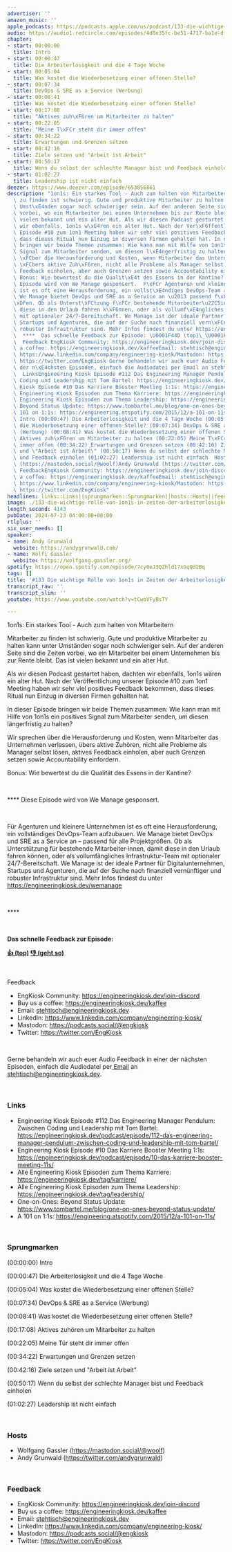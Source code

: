 ```yaml
---
advertiser: ''
amazon_music: ''
apple_podcasts: https://podcasts.apple.com/us/podcast/133-die-wichtige-rolle-von-1on1s-in-zeiten-der-arbeiterlosigkeit/id1603082924?i=1000663047995&uo=4
audio: https://audio1.redcircle.com/episodes/4d8e35fc-be51-4717-ba1e-df049789f9a0/stream.mp3
chapter:
- start: 00:00:00
  title: Intro
- start: 00:00:47
  title: Die Arbeiterlosigkeit und die 4 Tage Woche
- start: 00:05:04
  title: Was kostet die Wiederbesetzung einer offenen Stelle?
- start: 00:07:34
  title: DevOps & SRE as a Service (Werbung)
- start: 00:08:41
  title: Was kostet die Wiederbesetzung einer offenen Stelle?
- start: 00:17:08
  title: "Aktives zuh\xF6ren um Mitarbeiter zu halten"
- start: 00:22:05
  title: "Meine T\xFCr steht dir immer offen"
- start: 00:34:22
  title: Erwartungen und Grenzen setzen
- start: 00:42:16
  title: Ziele setzen und "Arbeit ist Arbeit"
- start: 00:50:17
  title: Wenn du selbst der schlechte Manager bist und Feedback einholen
- start: 01:02:27
  title: Leadership ist nicht einfach
deezer: https://www.deezer.com/episode/653856861
description: "1on1s: Ein starkes Tool - Auch zum halten von Mitarbeitern Mitarbeiter\
  \ zu finden ist schwierig. Gute und produktive Mitarbeiter zu halten kann unter\
  \ Umst\xE4nden sogar noch schwieriger sein. Auf der anderen Seite sind die Zeiten\
  \ vorbei, wo ein Mitarbeiter bei einem Unternehmen bis zur Rente bleibt. Das ist\
  \ vielen bekannt und ein alter Hut. Als wir diesen Podcast gestartet haben, dachten\
  \ wir ebenfalls, 1on1s w\xE4ren ein alter Hut. Nach der Ver\xF6ffentlichung unserer\
  \ Episode #10 zum 1on1 Meeting haben wir sehr viel positives Feedback bekommen,\
  \ dass dieses Ritual nun Einzug in diversen Firmen gehalten hat. In dieser Episode\
  \ bringen wir beide Themen zusammen: Wie kann man mit Hilfe von 1on1s ein positives\
  \ Signal zum Mitarbeiter senden, um diesen l\xE4ngerfristig zu halten? Wir sprechen\
  \ \xFCber die Herausforderung und Kosten, wenn Mitarbeiter das Unternehmen verlassen,\
  \ \xFCbers aktive Zuh\xF6ren, nicht alle Probleme als Manager selbst l\xF6sen, aktives\
  \ Feedback einholen, aber auch Grenzen setzen sowie Accountability einfordern.\_\
  \ Bonus: Wie bewertest du die Qualit\xE4t des Essens in der Kantine?  **** Diese\
  \ Episode wird von We Manage gesponsert.  F\xFCr Agenturen und kleinere Unternehmen\
  \ ist es oft eine Herausforderung, ein vollst\xE4ndiges DevOps-Team aufzubauen.\
  \ We Manage bietet DevOps und SRE as a Service an \u2013 passend f\xFCr alle Projektgr\xF6\
  \xDFen. Ob als Unterst\xFCtzung f\xFCr bestehende Mitarbeiter\u22C5innen, damit\
  \ diese in den Urlaub fahren k\xF6nnen, oder als vollumf\xE4ngliches Infrastruktur-Team\
  \ mit optionaler 24/7-Bereitschaft. We Manage ist der ideale Partner f\xFCr Digitalunternehmen,\
  \ Startups und Agenturen, die auf der Suche nach finanziell vern\xFCnftiger und\
  \ robuster Infrastruktur sind. Mehr Infos findest du unter https://engineeringkiosk.dev/wemanage\_\
  \  ****  Das schnelle Feedback zur Episode: \U0001F44D (top)\_\U0001F44E (geht so)\
  \  Feedback EngKiosk Community: https://engineeringkiosk.dev/join-discord\_Buy us\
  \ a coffee: https://engineeringkiosk.dev/kaffeeEmail: stehtisch@engineeringkiosk.devLinkedIn:\
  \ https://www.linkedin.com/company/engineering-kiosk/Mastodon: https://podcasts.social/@engkioskTwitter:\
  \ https://twitter.com/EngKiosk Gerne behandeln wir auch euer Audio Feedback in einer\
  \ der n\xE4chsten Episoden, einfach die Audiodatei per Email an stehtisch@engineeringkiosk.dev.\
  \  LinksEngineering Kiosk Episode #112 Das Engineering Manager Pendulum: Zwischen\
  \ Coding und Leadership mit Tom Bartel: https://engineeringkiosk.dev/podcast/episode/112-das-engineering-manager-pendulum-zwischen-coding-und-leadership-mit-tom-bartel/Engineering\
  \ Kiosk Episode #10 Das Karriere Booster Meeting 1:1s: https://engineeringkiosk.dev/podcast/episode/10-das-karriere-booster-meeting-11s/Alle\
  \ Engineering Kiosk Episoden zum Thema Karriere: https://engineeringkiosk.dev/tag/karriere/Alle\
  \ Engineering Kiosk Episoden zum Thema Leadership: https://engineeringkiosk.dev/tag/leadership/One-on-Ones:\
  \ Beyond Status Update: https://www.tombartel.me/blog/one-on-ones-beyond-status-update/A\
  \ 101 on 1:1s: https://engineering.atspotify.com/2015/12/a-101-on-11s/ Sprungmarken(00:00:00)\
  \ Intro (00:00:47) Die Arbeiterlosigkeit und die 4 Tage Woche (00:05:04) Was kostet\
  \ die Wiederbesetzung einer offenen Stelle? (00:07:34) DevOps & SRE as a Service\
  \ (Werbung) (00:08:41) Was kostet die Wiederbesetzung einer offenen Stelle? (00:17:08)\
  \ Aktives zuh\xF6ren um Mitarbeiter zu halten (00:22:05) Meine T\xFCr steht dir\
  \ immer offen (00:34:22) Erwartungen und Grenzen setzen (00:42:16) Ziele setzen\
  \ und \"Arbeit ist Arbeit\" (00:50:17) Wenn du selbst der schlechte Manager bist\
  \ und Feedback einholen (01:02:27) Leadership ist nicht einfach  HostsWolfgang Gassler\
  \ (https://mastodon.social/@woolf)Andy Grunwald (https://twitter.com/andygrunwald)\
  \ FeedbackEngKiosk Community: https://engineeringkiosk.dev/join-discord\_Buy us\
  \ a coffee: https://engineeringkiosk.dev/kaffeeEmail: stehtisch@engineeringkiosk.devLinkedIn:\
  \ https://www.linkedin.com/company/engineering-kiosk/Mastodon: https://podcasts.social/@engkioskTwitter:\
  \ https://twitter.com/EngKiosk"
headlines: links::Links||sprungmarken::Sprungmarken||hosts::Hosts||feedback::Feedback
image: ./133-die-wichtige-rolle-von-1on1s-in-zeiten-der-arbeiterlosigkeit.jpg
length_second: 4143
pubDate: 2024-07-23 04:00:00+00:00
rtlplus: ''
six_user_needs: []
speaker:
- name: Andy Grunwald
  website: https://andygrunwald.com/
- name: Wolfi Gassler
  website: https://wolfgang.gassler.org/
spotify: https://open.spotify.com/episode/7cy0eJ3QZhld17xGqQd2Bq
tags: []
title: '#133 Die wichtige Rolle von 1on1s in Zeiten der Arbeiterlosigkeit'
transcript_raw: ''
transcript_slim: ''
youtube: https://www.youtube.com/watch?v=tCwoVFyBsTY

---
```

<p>1on1s: Ein starkes Tool - Auch zum halten von Mitarbeitern</p><p>Mitarbeiter zu finden ist schwierig. Gute und produktive Mitarbeiter zu halten kann unter Umständen sogar noch schwieriger sein. Auf der anderen Seite sind die Zeiten vorbei, wo ein Mitarbeiter bei einem Unternehmen bis zur Rente bleibt. Das ist vielen bekannt und ein alter Hut.</p><p>Als wir diesen Podcast gestartet haben, dachten wir ebenfalls, 1on1s wären ein alter Hut. Nach der Veröffentlichung unserer Episode #10 zum 1on1 Meeting haben wir sehr viel positives Feedback bekommen, dass dieses Ritual nun Einzug in diversen Firmen gehalten hat.</p><p>In dieser Episode bringen wir beide Themen zusammen: Wie kann man mit Hilfe von 1on1s ein positives Signal zum Mitarbeiter senden, um diesen längerfristig zu halten?</p><p>Wir sprechen über die Herausforderung und Kosten, wenn Mitarbeiter das Unternehmen verlassen, übers aktive Zuhören, nicht alle Probleme als Manager selbst lösen, aktives Feedback einholen, aber auch Grenzen setzen sowie Accountability einfordern. </p><p>Bonus: Wie bewertest du die Qualität des Essens in der Kantine?</p><p><br></p><p>**** Diese Episode wird von We Manage gesponsert.</p><p><br></p><p>Für Agenturen und kleinere Unternehmen ist es oft eine Herausforderung, ein vollständiges DevOps-Team aufzubauen. We Manage bietet DevOps und SRE as a Service an – passend für alle Projektgrößen. Ob als Unterstützung für bestehende Mitarbeiter⋅innen, damit diese in den Urlaub fahren können, oder als vollumfängliches Infrastruktur-Team mit optionaler 24/7-Bereitschaft. We Manage ist der ideale Partner für Digitalunternehmen, Startups und Agenturen, die auf der Suche nach finanziell vernünftiger und robuster Infrastruktur sind. Mehr Infos findest du unter <a href="https://engineeringkiosk.dev/wemanage">https://engineeringkiosk.dev/wemanage</a> </p><p><br></p><p>****</p><p><br></p><p><strong>Das schnelle Feedback zur Episode:</strong></p><p><a href="https://api.openpodcast.dev/feedback/133/upvote" rel="nofollow"><strong>👍 (top)</strong></a><strong> </strong><a href="https://api.openpodcast.dev/feedback/133/downvote" rel="nofollow"><strong>👎 (geht so)</strong></a></p><p><br></p><p>Feedback</p><ul><li>EngKiosk Community: <a href="https://engineeringkiosk.dev/join-discord">https://engineeringkiosk.dev/join-discord</a> </li><li>Buy us a coffee: <a href="https://engineeringkiosk.dev/kaffee">https://engineeringkiosk.dev/kaffee</a></li><li>Email: <a href="mailto:stehtisch@engineeringkiosk.dev" rel="nofollow">stehtisch@engineeringkiosk.dev</a></li><li>LinkedIn: <a href="https://www.linkedin.com/company/engineering-kiosk/" rel="nofollow">https://www.linkedin.com/company/engineering-kiosk/</a></li><li>Mastodon: <a href="https://podcasts.social/@engkiosk" rel="nofollow">https://podcasts.social/@engkiosk</a></li><li>Twitter: <a href="https://twitter.com/EngKiosk" rel="nofollow">https://twitter.com/EngKiosk</a></li></ul><p><br></p><p>Gerne behandeln wir auch euer Audio Feedback in einer der nächsten Episoden, einfach die Audiodatei per<a href="https://engineeringkiosk.dev/kontakt/"> Email</a> an <a href="mailto:stehtisch@engineeringkiosk.dev" rel="nofollow">stehtisch@engineeringkiosk.dev</a>.</p><p><br></p><h3 id="links">Links</h3><ul><li>Engineering Kiosk Episode #112 Das Engineering Manager Pendulum: Zwischen Coding und Leadership mit Tom Bartel: <a href="https://engineeringkiosk.dev/podcast/episode/112-das-engineering-manager-pendulum-zwischen-coding-und-leadership-mit-tom-bartel/">https://engineeringkiosk.dev/podcast/episode/112-das-engineering-manager-pendulum-zwischen-coding-und-leadership-mit-tom-bartel/</a></li><li>Engineering Kiosk Episode #10 Das Karriere Booster Meeting 1:1s: <a href="https://engineeringkiosk.dev/podcast/episode/10-das-karriere-booster-meeting-11s/">https://engineeringkiosk.dev/podcast/episode/10-das-karriere-booster-meeting-11s/</a></li><li>Alle Engineering Kiosk Episoden zum Thema Karriere: <a href="https://engineeringkiosk.dev/tag/karriere/">https://engineeringkiosk.dev/tag/karriere/</a></li><li>Alle Engineering Kiosk Episoden zum Thema Leadership: <a href="https://engineeringkiosk.dev/tag/leadership/">https://engineeringkiosk.dev/tag/leadership/</a></li><li>One-on-Ones: Beyond Status Update: <a href="https://www.tombartel.me/blog/one-on-ones-beyond-status-update/" rel="nofollow">https://www.tombartel.me/blog/one-on-ones-beyond-status-update/</a></li><li>A 101 on 1:1s: <a href="https://engineering.atspotify.com/2015/12/a-101-on-11s/" rel="nofollow">https://engineering.atspotify.com/2015/12/a-101-on-11s/</a></li></ul><p><br></p><h3 id="sprungmarken">Sprungmarken</h3><p>(00:00:00) Intro</p><p>(00:00:47) Die Arbeiterlosigkeit und die 4 Tage Woche</p><p>(00:05:04) Was kostet die Wiederbesetzung einer offenen Stelle?</p><p>(00:07:34) DevOps &amp; SRE as a Service (Werbung)</p><p>(00:08:41) Was kostet die Wiederbesetzung einer offenen Stelle?</p><p>(00:17:08) Aktives zuhören um Mitarbeiter zu halten</p><p>(00:22:05) Meine Tür steht dir immer offen</p><p>(00:34:22) Erwartungen und Grenzen setzen</p><p>(00:42:16) Ziele setzen und &#34;Arbeit ist Arbeit&#34;</p><p>(00:50:17) Wenn du selbst der schlechte Manager bist und Feedback einholen</p><p>(01:02:27) Leadership ist nicht einfach</p><p><br></p><h3 id="hosts">Hosts</h3><ul><li>Wolfgang Gassler (<a href="https://mastodon.social/@woolf" rel="nofollow">https://mastodon.social/@woolf</a>)</li><li>Andy Grunwald (<a href="https://twitter.com/andygrunwald" rel="nofollow">https://twitter.com/andygrunwald</a>)</li></ul><p><br></p><h3 id="feedback">Feedback</h3><ul><li>EngKiosk Community: <a href="https://engineeringkiosk.dev/join-discord">https://engineeringkiosk.dev/join-discord</a> </li><li>Buy us a coffee: <a href="https://engineeringkiosk.dev/kaffee">https://engineeringkiosk.dev/kaffee</a></li><li>Email: <a href="mailto:stehtisch@engineeringkiosk.dev" rel="nofollow">stehtisch@engineeringkiosk.dev</a></li><li>LinkedIn: <a href="https://www.linkedin.com/company/engineering-kiosk/" rel="nofollow">https://www.linkedin.com/company/engineering-kiosk/</a></li><li>Mastodon: <a href="https://podcasts.social/@engkiosk" rel="nofollow">https://podcasts.social/@engkiosk</a></li><li>Twitter: <a href="https://twitter.com/EngKiosk" rel="nofollow">https://twitter.com/EngKiosk</a></li></ul>